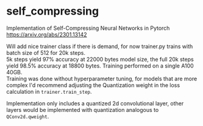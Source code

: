 # self_compressing
Implementation of Self-Compressing Neural Networks in Pytorch https://arxiv.org/abs/2301.13142

Will add nice trainer class if there is demand, for now trainer.py trains with batch size of 512 for 20k steps.  
5k steps yield 97% accuracy at 22000 bytes model size, the full 20k steps yield 98.5% accuracy at 18800 bytes. Training performed on a single A100 40GB.  
Training was done without hyperparameter tuning, for models that are more complex I'd recommend adjusting the Quantization weight in the loss calculation in `trainer.train_step`.

Implementation only includes a quantized 2d convolutional layer, other layers would be implemented with quantization analogous to `QConv2d.qweight`.